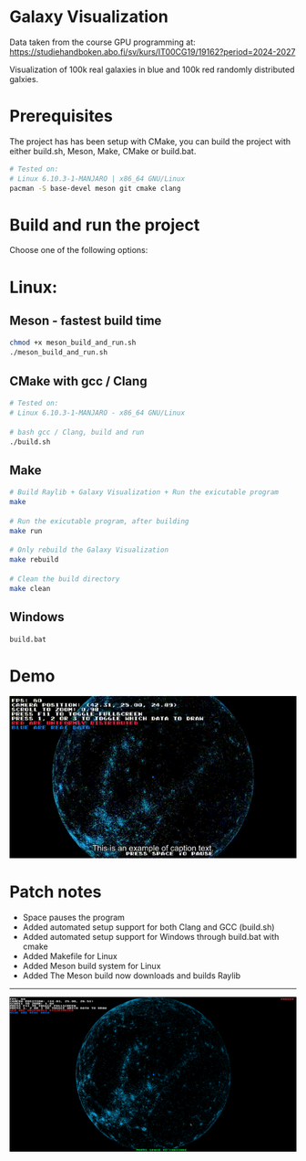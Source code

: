 # Galaxy Visualization

Data taken from the course GPU programming at: https://studiehandboken.abo.fi/sv/kurs/IT00CG19/19162?period=2024-2027

Visualization of 100k real galaxies in blue and 100k red randomly distributed galxies.


# Prerequisites
The project has has been setup with CMake, you can build the project with either build.sh, Meson, Make, CMake or build.bat.

```bash
# Tested on:
# Linux 6.10.3-1-MANJARO | x86_64 GNU/Linux
pacman -S base-devel meson git cmake clang  
```

# Build and run the project

Choose one of the following options:

# Linux:

## Meson - fastest build time
```bash
chmod +x meson_build_and_run.sh   
./meson_build_and_run.sh
```

## CMake with gcc / Clang 
```bash
# Tested on: 
# Linux 6.10.3-1-MANJARO - x86_64 GNU/Linux

# bash gcc / Clang, build and run
./build.sh
```

## Make
```bash
# Build Raylib + Galaxy Visualization + Run the exicutable program
make

# Run the exicutable program, after building
make run

# Only rebuild the Galaxy Visualization
make rebuild

# Clean the build directory
make clean
```

## Windows

```cmd
build.bat
```

# Demo

![demo](demo.gif "demo.gif")


# Patch notes

-   Space pauses the program
-   Added automated setup support for both Clang and GCC (build.sh)
-   Added automated setup support for Windows through build.bat with cmake
-   Added Makefile for Linux
-   Added Meson build system for Linux
-   Added The Meson build now downloads and builds Raylib

---

![screen](screenshot.png "screenshot.png")
